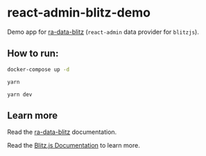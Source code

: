 # **react-admin-blitz-demo**

Demo app for [ra-data-blitz](https://github.com/theapexlab/ra-data-blitz) (`react-admin` data provider for `blitzjs`).

## How to run:

```sh
docker-compose up -d
```

```sh
yarn
```

```
yarn dev
```

## Learn more

Read the [ra-data-blitz](https://github.com/theapexlab) documentation.

Read the [Blitz.js Documentation](https://blitzjs.com/docs/getting-started) to learn more.
